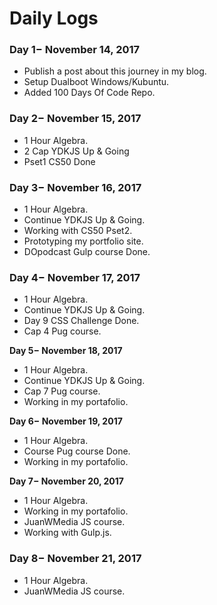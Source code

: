 # Daily Logs

### Day 1− November 14, 2017

* Publish a post about this journey in my blog.
* Setup Dualboot Windows/Kubuntu.
* Added 100 Days Of Code Repo.

### Day 2− November 15, 2017

* 1 Hour Algebra.
* 2 Cap YDKJS Up & Going
* Pset1 CS50 Done

### Day 3− November 16, 2017

* 1 Hour Algebra.
* Continue YDKJS Up & Going.
* Working with CS50 Pset2.
* Prototyping my portfolio site.
* DOpodcast Gulp course Done.

### Day 4− November 17, 2017

* 1 Hour Algebra.
* Continue YDKJS Up & Going.
* Day 9 CSS Challenge Done.
* Cap 4 Pug course.

**Day 5− November 18, 2017**

* 1 Hour Algebra.
* Continue YDKJS Up & Going.
* Cap 7 Pug course.
* Working in my portafolio.

**Day 6− November 19, 2017**

* 1 Hour Algebra.
* Course Pug course Done.
* Working in my portafolio.

**Day 7− November 20, 2017**

* 1 Hour Algebra.
* Working in my portafolio.
* JuanWMedia JS course.
* Working with Gulp.js.

### Day 8− November 21, 2017

* 1 Hour Algebra.
* JuanWMedia JS course.